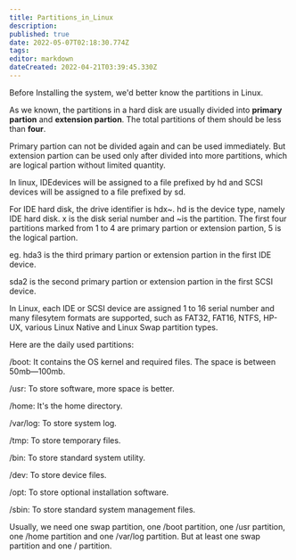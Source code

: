 ```yaml
---
title: Partitions_in_Linux
description: 
published: true
date: 2022-05-07T02:18:30.774Z
tags: 
editor: markdown
dateCreated: 2022-04-21T03:39:45.330Z
---
```


Before Installing the system, we'd better know the partitions in Linux.

As we known, the partitions in a hard disk are usually divided into **primary partion** and **extension partion**. The total partitions of them should be less than **four**. 
  

Primary partion can not be divided again and can be used immediately. But extension partion can be used only after divided into more partitions, which are logical partion without limited quantity.


In linux, IDEdevices will be assigned to a file prefixed by hd and SCSI devices will be assigned to a file prefixed by sd.


For IDE hard disk, the drive identifier is hdx~. hd is the device type, namely IDE hard disk. x is the disk serial number and ~is the partition. The first four partitions marked from 1 to 4 are primary partion or extension partion, 5 is the logical partion.


eg. hda3 is the third primary partion or extension partion in the first IDE device.


sda2 is the second primary partion or extension partion in the first SCSI device.


In Linux, each IDE or SCSI device are assigned 1 to 16 serial number and many filesytem formats are supported, such as FAT32, FAT16, NTFS, HP-UX, various Linux Native and Linux Swap partition types.


Here are the daily used partitions:

/boot: It contains the OS kernel and required files. The space is between 50mb—100mb.

/usr: To store software, more space is better.

/home: It's the home directory.

/var/log: To store system log.

/tmp: To store temporary files.

/bin: To store standard system utility.

/dev: To store device files.

/opt: To store optional installation software.

/sbin: To store standard system management files.

Usually, we need one swap partition, one /boot partition, one /usr partition, one /home partition and one /var/log partition. But at least one swap partition and one / partition.